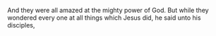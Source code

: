 And they were all amazed at the mighty power of God. But while they wondered every one at all things which Jesus did, he said unto his disciples,
